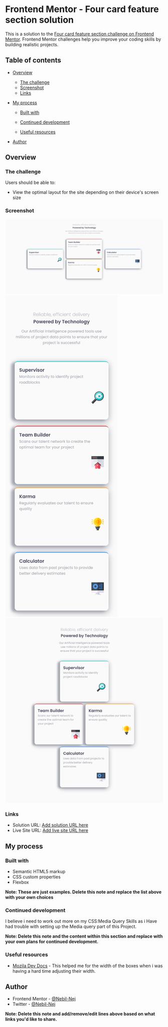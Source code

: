 # Frontend Mentor - Four card feature section solution

This is a solution to the [Four card feature section challenge on Frontend Mentor](https://www.frontendmentor.io/challenges/four-card-feature-section-weK1eFYK). Frontend Mentor challenges help you improve your coding skills by building realistic projects.

## Table of contents

- [Overview](#overview)
  - [The challenge](#the-challenge)
  - [Screenshot](#screenshot)
  - [Links](#links)
- [My process](#my-process)

  - [Built with](#built-with)

  - [Continued development](#continued-development)
  - [Useful resources](#useful-resources)

- [Author](#author)

## Overview

### The challenge

Users should be able to:

- View the optimal layout for the site depending on their device's screen size

### Screenshot

![Desktop](./images/Desktop%20View.png)
![Mobile](./images/Mobile%20View.png)
![Tab](./images/Tab%20Screen%20View.png)

### Links

- Solution URL: [Add solution URL here](https://your-solution-url.com)
- Live Site URL: [Add live site URL here](https://your-live-site-url.com)

## My process

### Built with

- Semantic HTML5 markup
- CSS custom properties
- Flexbox

**Note: These are just examples. Delete this note and replace the list above with your own choices**

### Continued development

I believe i need to work out more on my CSS:Media Query Skills as i Have had trouble with setting up the Media query part of this Project.

**Note: Delete this note and the content within this section and replace with your own plans for continued development.**

### Useful resources

- [Mozila Dev Docs](https://developer.mozilla.org/en-US/docs/Web/CSS/clamp) - This helped me for the width of the boxes when i was having a hard time adjusting their width.

## Author

- Frontend Mentor - [@Nebil-Nej](https://www.frontendmentor.io/profile/Nebil-Nej)
- Twitter - [@Nebil-Nej](https://twitter.com/NebilNej)

**Note: Delete this note and add/remove/edit lines above based on what links you'd like to share.**
